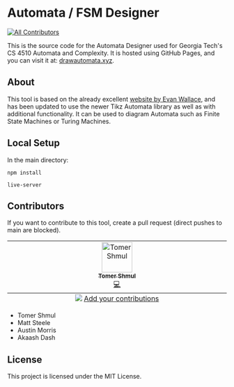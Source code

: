 # Automata / FSM Designer
<!-- ALL-CONTRIBUTORS-BADGE:START - Do not remove or modify this section -->
[![All Contributors](https://img.shields.io/badge/all_contributors-1-orange.svg?style=flat-square)](#contributors-)
<!-- ALL-CONTRIBUTORS-BADGE:END -->

This is the source code for the Automata Designer used for Georgia Tech's CS 4510 Automata and Complexity. It is hosted using GitHub Pages, and you can visit it at: [drawautomata.xyz](https://drawautomata.xyz).

## About

This tool is based on the already excellent [website by Evan Wallace](http://madebyevan.com/fsm/), and has been updated to use the newer Tikz Automata library as well as with additional functionality. It can be used to diagram Automata such as Finite State Machines or Turing Machines.

## Local Setup

In the main directory:

`npm install`

`live-server`

## Contributors

If you want to contribute to this tool, create a pull request (direct pushes to main are blocked).

<!-- ALL-CONTRIBUTORS-LIST:START - Do not remove or modify this section -->
<!-- prettier-ignore-start -->
<!-- markdownlint-disable -->
<table>
  <tbody>
    <tr>
      <td align="center" valign="top" width="14.28%"><a href="https://www.tomershmul.com/"><img src="https://avatars.githubusercontent.com/u/45541706?v=4?s=70" width="70px;" alt="Tomer Shmul"/><br /><sub><b>Tomer Shmul</b></sub></a><br /><a href="https://github.com/ShmulTomer/npx all-contributors add ShmulTomer code/commits?author=ShmulTomer" title="Code">💻</a></td>
    </tr>
  </tbody>
  <tfoot>
    <tr>
      <td align="center" size="13px" colspan="7">
        <img src="https://raw.githubusercontent.com/all-contributors/all-contributors-cli/1b8533af435da9854653492b1327a23a4dbd0a10/assets/logo-small.svg">
          <a href="https://all-contributors.js.org/docs/en/bot/usage">Add your contributions</a>
        </img>
      </td>
    </tr>
  </tfoot>
</table>

<!-- markdownlint-restore -->
<!-- prettier-ignore-end -->


- Tomer Shmul
- Matt Steele
- Austin Morris
- Akaash Dash


## License
This project is licensed under the MIT License.
